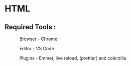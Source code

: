<h1> HTML </h1>

<h2> Required Tools : </h2>
<ul>
    <ol> Browser - Chrome </ol>
    <ol> Editor - VS Code </ol>
    <ol> Plugins - Emmet, live reload, (prettier) and colorzilla </ol>
</ul>